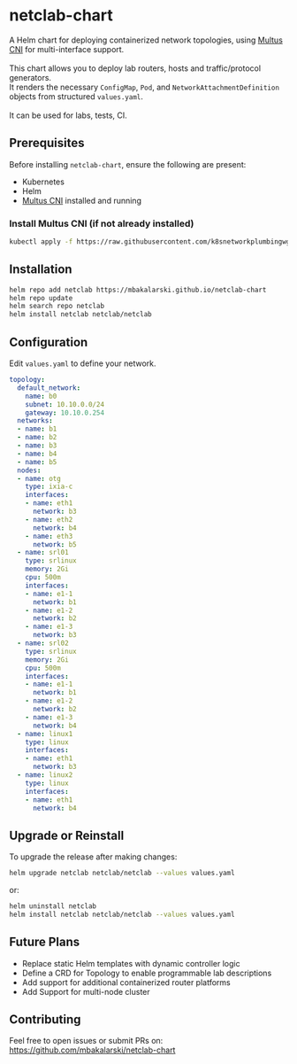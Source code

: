 # netclab-chart

A Helm chart for deploying containerized network topologies, using [Multus CNI](https://github.com/k8snetworkplumbingwg/multus-cni) for multi-interface support.
<br><br>
This chart allows you to deploy lab routers, hosts and traffic/protocol generators.
<br>
It renders the necessary `ConfigMap`, `Pod`, and `NetworkAttachmentDefinition` objects from structured `values.yaml`.
<br><br>
It can be used for labs, tests, CI.

## Prerequisites

Before installing `netclab-chart`, ensure the following are present:

- Kubernetes
- Helm
- [Multus CNI](https://github.com/k8snetworkplumbingwg/multus-cni) installed and running

### Install Multus CNI (if not already installed)

```bash
kubectl apply -f https://raw.githubusercontent.com/k8snetworkplumbingwg/multus-cni/master/deployments/multus-daemonset-thick.yml
```

## Installation

```bash
helm repo add netclab https://mbakalarski.github.io/netclab-chart
helm repo update
helm search repo netclab
helm install netclab netclab/netclab
```

## Configuration

Edit `values.yaml` to define your network.

```yaml
topology:
  default_network:
    name: b0
    subnet: 10.10.0.0/24
    gateway: 10.10.0.254
  networks:
  - name: b1
  - name: b2
  - name: b3
  - name: b4
  - name: b5
  nodes:
  - name: otg
    type: ixia-c
    interfaces:
    - name: eth1
      network: b3
    - name: eth2
      network: b4
    - name: eth3
      network: b5
  - name: srl01
    type: srlinux
    memory: 2Gi
    cpu: 500m
    interfaces:
    - name: e1-1
      network: b1
    - name: e1-2
      network: b2
    - name: e1-3
      network: b3
  - name: srl02
    type: srlinux
    memory: 2Gi
    cpu: 500m
    interfaces:
    - name: e1-1
      network: b1
    - name: e1-2
      network: b2
    - name: e1-3
      network: b4
  - name: linux1
    type: linux
    interfaces:
    - name: eth1
      network: b3
  - name: linux2
    type: linux
    interfaces:
    - name: eth1
      network: b4
```

## Upgrade or Reinstall

To upgrade the release after making changes:
```bash
helm upgrade netclab netclab/netclab --values values.yaml
```
or:
```bash
helm uninstall netclab
helm install netclab netclab/netclab --values values.yaml
```

## Future Plans

- Replace static Helm templates with dynamic controller logic
- Define a CRD for Topology to enable programmable lab descriptions
- Add support for additional containerized router platforms
- Add Support for multi-node cluster

## Contributing

Feel free to open issues or submit PRs on:
https://github.com/mbakalarski/netclab-chart
